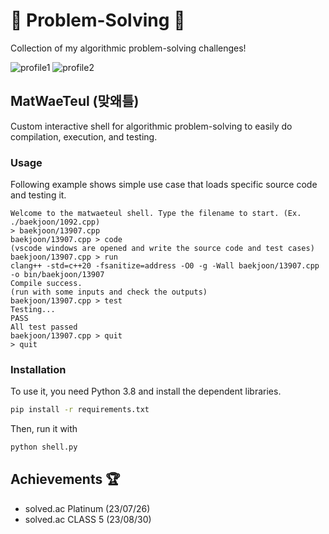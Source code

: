 # :balloon: Problem-Solving :balloon:

Collection of my algorithmic problem-solving challenges!

![profile1](http://mazassumnida.wtf/api/v2/generate_badge?boj=uncertainty)
![profile2](http://mazandi.herokuapp.com/api?handle=uncertainty&theme=warm)

## MatWaeTeul (맞왜틀)

Custom interactive shell for algorithmic problem-solving to easily do compilation, execution, and testing.

### Usage

Following example shows simple use case that loads specific source code and testing it.

```
Welcome to the matwaeteul shell. Type the filename to start. (Ex. ./baekjoon/1092.cpp)
> baekjoon/13907.cpp
baekjoon/13907.cpp > code
(vscode windows are opened and write the source code and test cases)
baekjoon/13907.cpp > run
clang++ -std=c++20 -fsanitize=address -O0 -g -Wall baekjoon/13907.cpp -o bin/baekjoon/13907
Compile success.
(run with some inputs and check the outputs)
baekjoon/13907.cpp > test
Testing...
PASS
All test passed
baekjoon/13907.cpp > quit
> quit
```

### Installation

To use it, you need Python 3.8 and install the dependent libraries.

```bash
pip install -r requirements.txt
```

Then, run it with
```bash
python shell.py
```

## Achievements :trophy:

- solved.ac Platinum (23/07/26)
- solved.ac CLASS 5 (23/08/30)
